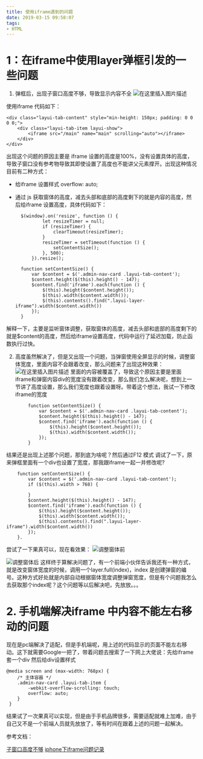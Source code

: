 ```yaml
---
title: 使用iframe遇到的问题
date: 2019-03-15 09:58:07
tags:
- HTML
---
```

# 1：在iframe中使用layer弹框引发的一些问题
1. 弹框后，出现子窗口高度不够，导致显示内容不全
![在这里插入图片描述](https://img.mupaie.com/20190227175949596.png)

使用iframe 代码如下：

	<div class="layui-tab-content" style="min-height: 150px; padding: 0 0 0 0;">
		<div class="layui-tab-item layui-show">
			<iframe src="/main" name="main" scrolling="auto"></iframe>
		</div>
	</div>
出现这个问题的原因主要是 iframe 设置的高度是100%，没有设置具体的高度，导致子窗口没有参考物导致其即使设置了高度也不能讲父元素撑开。出现这种情况目前有二种方式：
* 给iframe 设置样式 overflow: auto;
* 通过 js 获取窗体的高度，减去头部和底部的高度剩下的就是内容的高度，然后给iframe 设置高度，具体代码如下：

		$(window).on('resize', function () {
		        let resizeTimer = null;
		        if (resizeTimer) {
		            clearTimeout(resizeTimer);
		        }
		        resizeTimer = setTimeout(function () {
		            setContentSize();
		        }, 500);
		    }).resize();

	    function setContentSize() {
	        var $content = $('.admin-nav-card .layui-tab-content');
	        $content.height($(this).height() - 147);
	        $content.find('iframe').each(function () {
	            $(this).height($content.height());
	            $(this).width($content.width());
	            $(this).contents().find(".layui-layer-iframe").width($content.width())
	        });
	    }
解释一下，主要是监听窗体调整，获取窗体的高度，减去头部和底部的高度剩下的就是\$content的高度，然后给iframe设置高度，代码中运行了延迟加载，防止函数执行过快。

2. 高度虽然解决了，但是又出现一个问题，当弹窗使用全屏显示的时候，调整窗体宽度，里面内容不会跟着改变，那么问题来了出现这种效果：
![在这里插入图片描述](https://img.mupaie.com/20190227184346806.png)
里面的内容被覆盖了，导致这个原因主要是里面iframe和弹窗内容div的宽度没有跟着改变，那么我们怎么解决呢，想到上一节讲了高度设置，那么我们宽度也跟着设置呀。带着这个想法，我试一下修改iframe的宽度

```
		function setContentSize() {
	        var $content = $('.admin-nav-card .layui-tab-content');
	        $content.height($(this).height() - 147);
	        $content.find('iframe').each(function () {
	            $(this).height($content.height());
	            $(this).width($content.width());
	        });
	    }
   ```
结果还是出现上述那个问题，那到底为啥呢？然后通过F12 模式 调试了一下，原来弹框里面有一个div也设置了宽度，那我跟iframe一起一并修改呢?

```
	function setContentSize() {
        var $content = $('.admin-nav-card .layui-tab-content');
        if ($(this).width > 768) {

        }
        $content.height($(this).height() - 147);
        $content.find('iframe').each(function () {
            $(this).height($content.height());
            $(this).width($content.width());
            $(this).contents().find(".layui-layer-iframe").width($content.width())
        });
    }.
```
尝试了一下果真可以，现在看效果：
![调整窗体前](https://img.mupaie.com/20190227185309289.png)

![调整窗体后](https://img.mupaie.com/20190227185353924.png)
这样终于算解决问题了，有一个前端小伙伴告诉我还有一种方式，就是改变窗体宽度的时候，调用一个layer.full(index)，index 是创建弹窗的编号。这种方式好处就是内部自动根据窗体宽度调整弹窗宽度，但是有个问题我怎么去获取那个index呢？这个问题等以后解决吧，先放放。。。

# 2. 手机端解决iframe 中内容不能左右移动的问题
现在是pc端解决了适配，但是手机端呢，用上述的代码显示的页面不能左右移动。这下就需要Google一把了，带着问题去搜索了一下网上大佬说：先给iframe 套一个div 然后给div设置样式

```
@media screen and (max-width: 768px) {
	/* 主体容器 */
    .admin-nav-card .layui-tab-item {
        -webkit-overflow-scrolling: touch;
        overflow: auto;
    }
 }
 ```
结果试了一次果真可以实现，但是由于手机品牌很多，需要适配就难上加难，由于自己又不是一个前端人员就先放放了，等有时间在跟着上述的问题一起解决。

参考文档：

[子窗口高度不够](https://fly.layui.com/jie/33662/)
[iphone下iframe问题记录](https://www.jianshu.com/p/bd9fbf5a14f0)

